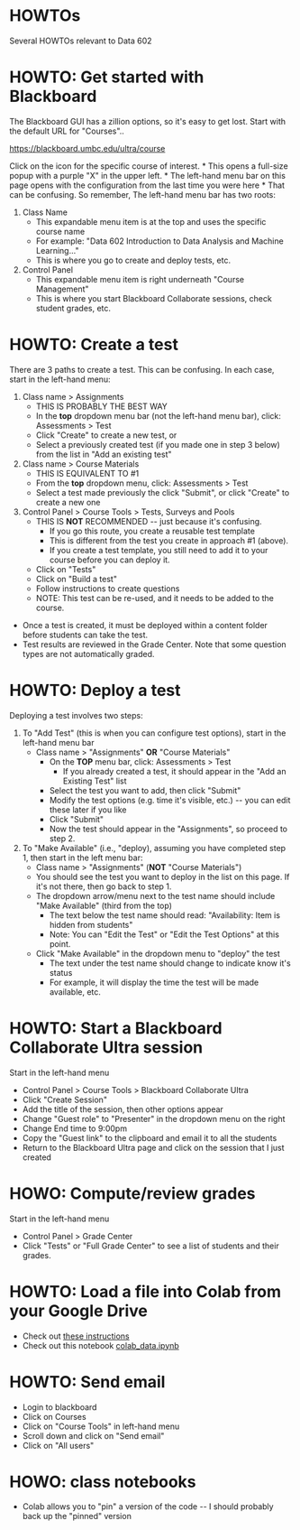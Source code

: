 # HOWTOs

Several HOWTOs relevant to Data 602

# HOWTO: Get started with Blackboard

The Blackboard GUI has a zillion options, so it's easy to get lost. Start with the default URL for "Courses"..

https://blackboard.umbc.edu/ultra/course

Click on the icon for the specific course of interest.
    * This opens a full-size popup with a purple "X" in the upper left.
    * The left-hand menu bar on this page opens with the configuration from the last time you were here
    * That can be confusing. So remember, The left-hand menu bar has two roots:
1. Class Name
    * This expandable menu item is at the top and uses the specific course name
    * For example: "Data 602 Introduction to Data Analysis and Machine Learning..."
    * This is where you go to create and deploy tests, etc.
2. Control Panel 
    * This expandable menu item is right underneath "Course Management"
    * This is where you start Blackboard Collaborate sessions, check student grades, etc.

# HOWTO: Create a test

There are 3 paths to create a test. This can be confusing. In each case, start in the left-hand menu:

1. Class name > Assignments
    * THIS IS PROBABLY THE BEST WAY
    * In the **top** dropdown menu bar (not the left-hand menu bar), click: Assessments > Test
    * Click "Create" to create a new test, or
    * Select a previously created test (if you made one in step 3 below) from the list in "Add an existing test"
2. Class name > Course Materials
    * THIS IS EQUIVALENT TO #1
    * From the **top** dropdown menu, click: Assessments > Test
    * Select a test made previously the click "Submit", or click "Create" to create a new one
3. Control Panel > Course Tools > Tests, Surveys and Pools
    * THIS IS **NOT** RECOMMENDED -- just because it's confusing. 
        * If you go this route, you create a reusable test template
        * This is different from the test you create in approach #1 (above).
        * If you create a test template, you still need to add it to your course before you can deploy it.
    * Click on "Tests"
    * Click on "Build a test"
    * Follow instructions to create questions
    * NOTE: This test can be re-used, and it needs to be added to the course.
* Once a test is created, it must be deployed within a content folder before students can take the test. 
* Test results are reviewed in the Grade Center. Note that some question types are not automatically graded.

# HOWTO: Deploy a test

Deploying a test involves two steps:

1. To "Add Test" (this is when you can configure test options), start in the left-hand menu bar
    * Class name > "Assignments" **OR** "Course Materials"
        * On the **TOP** menu bar, click: Assessments > Test
            * If you already created a test, it should appear in the "Add an Existing Test" list
        * Select the test you want to add, then click "Submit"
        * Modify the test options (e.g. time it's visible, etc.) -- you can edit these later if you like
        * Click "Submit"
        * Now the test should appear in the "Assignments", so proceed to step 2.
2. To "Make Available" (i.e., "deploy), assuming you have completed step 1, then start in the left menu bar:
    * Class name > "Assignments" (**NOT** "Course Materials")
    * You should see the test you want to deploy in the list on this page. If it's not there, then go back to step 1.
    * The dropdown arrow/menu next to the test name should include "Make Available" (third from the top)
        * The text below the test name should read: "Availability: Item is hidden from students"
        * Note: You can "Edit the Test" or "Edit the Test Options" at this point.
    * Click "Make Available" in the dropdown menu to "deploy" the test
        * The text under the test name should change to indicate know it's status
        * For example, it will display the time the test will be made available, etc.

# HOWTO: Start a Blackboard Collaborate Ultra session

Start in the left-hand menu

* Control Panel > Course Tools > Blackboard Collaborate Ultra
* Click "Create Session"
* Add the title of the session, then other options appear
* Change "Guest role" to "Presenter" in the dropdown menu on the right
* Change End time to 9:00pm
* Copy the "Guest link" to the clipboard and email it to all the students
* Return to the Blackboard Ultra page and click on the session that I just created

# HOWO: Compute/review grades

Start in the left-hand menu

* Control Panel > Grade Center
* Click "Tests" or "Full Grade Center" to see a list of students and their grades.

# HOWTO: Load a file into Colab from your Google Drive

* Check out [these instructions](./colab.md)
* Check out this notebook [colab_data.ipynb](./colab.md)

# HOWTO: Send email

* Login to blackboard
* Click on Courses
* Click on "Course Tools" in left-hand menu
* Scroll down and click on "Send email"
* Click on "All users"

# HOWO: class notebooks

* Colab allows you to "pin" a version of the code -- I should probably back up the "pinned" version
